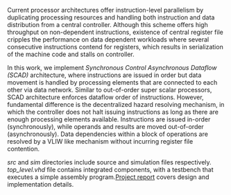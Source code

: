 Current processor architectures offer instruction-level parallelism by duplicating processing resources and handling both instruction and data distribution from a central controller. Although this scheme offers high throughput on non-dependent instructions, existence of central register file cripples the performance on data dependent workloads where several consecutive instructions contend for registers, which results in serialization of the machine code and stalls on controller. 

In this work, we implement *Synchronous Control Asynchronous Dataflow (SCAD)* architecture, where instructions are issued in order but data movement is handled by processing elements that are connected to each other via data network. Similar to out-of-order super scalar processors, SCAD architecture enforces dataflow order of instructions. However, fundamental difference is the decentralized hazard resolving mechanism, in which the controller does not halt issuing instructions as long as there are enough processing elements available. Instructions are issued in-order (synchronously), while operands and results are moved out-of-order (asynchronously). Data dependencies within a block of operations are resolved by a VLIW like mechanism without incurring register file contention.

*src* and *sim* directories include source and simulation files respectively. *top_level.vhd* file contains integrated components, with a testbench that executes a simple assembly program.[Project report](https://github.com/mahircg/SCAD/blob/master/doc/tex/project_paper.pdf "Report") covers design and implementation details.

